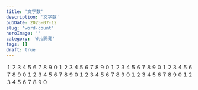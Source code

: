 ```yaml
---
title: '文字数'
description: '文字数'
pubDate: 2025-07-12
slug: 'word-count'
heroImage: ''
category: 'Web開発'
tags: []
draft: true
---
```

１２３４５６７８９０１２３４５６７８９０１２３４５６７８９０１２３４５６７８９０１２３４５６７８９０１２３４５６７８９０１２３４５６７８９０１２３４５６７８９０



